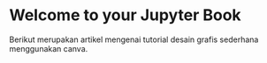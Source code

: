 # Welcome to your Jupyter Book

Berikut merupakan artikel mengenai tutorial desain grafis sederhana menggunakan canva.

```{tableofcontents}
```
